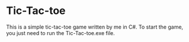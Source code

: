 # Tic-Tac-toe
 This is a simple tic-tac-toe game written by me in C#. To start the game, you just need to run the Tic-Tac-toe.exe file.